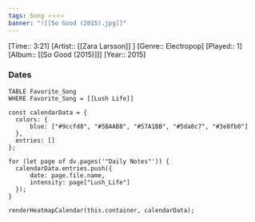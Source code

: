```yaml
---
tags: Song ⭐⭐⭐⭐ 
banner: "![[So Good (2015).jpg]]"
---
```

[Time:: 3:21]
[Artist:: [[Zara Larsson]] ]
[Genre:: Electropop]
[Played:: 1]
[Album:: [[So Good (2015)]]]
[Year:: 2015]
### Dates
````dataview
TABLE Favorite_Song
WHERE Favorite_Song = [[Lush Life]]
````
  ```dataviewjs
const calendarData = { 
	colors: { 
		blue: ["#9ccfd8", "#5BAAB8", "#57A1BB", "#5da8c7", "#3e8fb0"] 
	}, 
	entries: [] 
}; 

for (let page of dv.pages('"Daily Notes"')) { 
	calendarData.entries.push({ 
		date: page.file.name, 
		intensity: page["Lush_Life"]
	}); 
} 

renderHeatmapCalendar(this.container, calendarData);
```
